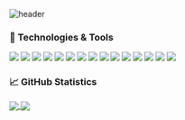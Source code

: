 ![header](https://capsule-render.vercel.app/api?type=waving&color=auto&height=300&section=header&text=Hi,%20my%20name%20is%20Jonas%20Samuelsson%20-%20aka%20j0sa&fontSize=50)

### 🧰 Technologies & Tools
![](https://img.shields.io/badge/OS-Linux-informational?style=flat-square&logo=linux&logoColor=7FDBCA&color=994CC3&labelColor=102a44)
![](https://img.shields.io/badge/Editor-Vim-informational?style=flat-square&logo=vim&logoColor=7FDBCA&color=994CC3&labelColor=102a44)
![](https://img.shields.io/badge/Editor-VSCode-informational?style=flat-square&logo=visualstudiocode&logoColor=7FDBCA&color=994CC3&labelColor=102a44)
![](https://img.shields.io/badge/Code-C-informational?style=flat-square&logo=c&logoColor=7FDBCA&color=994CC3&labelColor=102a44)
![](https://img.shields.io/badge/Code-C++-informational?style=flat-square&logo=cplusplus&logoColor=7FDBCA&color=994CC3&labelColor=102a44)
![](https://img.shields.io/badge/Code-C_Sharp-informational?style=flat-square&logo=csharp&logoColor=7FDBCA&color=994CC3&labelColor=102a44)
![](https://img.shields.io/badge/Code-JavaScript-informational?style=flat-square&logo=javascript&logoColor=7FDBCA&color=994CC3&labelColor=102a44)
![](https://img.shields.io/badge/Code-Python-informational?style=flat-square&logo=python&logoColor=7FDBCA&color=994CC3&labelColor=102a44)
![](https://img.shields.io/badge/Code-Java-informational?style=flat-square&logo=java&logoColor=7FDBCA&color=994CC3&labelColor=102a44)
![](https://img.shields.io/badge/Shell-Bash-informational?style=flat-square&logo=gnubash&logoColor=7FDBCA&color=994CC3&labelColor=102a44)
![](https://img.shields.io/badge/Tools-MySQL-informational?style=flat-square&logo=mysql&logoColor=7FDBCA&color=994CC3&labelColor=102a44)
![](https://img.shields.io/badge/Tools-Microsoft_SQL_Server-informational?style=flat-square&logo=microsoftsqlserver&logoColor=7FDBCA&color=994CC3&labelColor=102a44)
![](https://img.shields.io/badge/Tools-SQLite-informational?style=flat-square&logo=sqlite&logoColor=7FDBCA&color=994CC3&labelColor=102a44)
![](https://img.shields.io/badge/Tools-Git-informational?style=flat-square&logo=git&logoColor=7FDBCA&color=994CC3&labelColor=102a44)
![](https://img.shields.io/badge/Tools-GitHub-informational?style=flat-square&logo=github&logoColor=7FDBCA&color=994CC3&labelColor=102a44)

<!--
[![My Top Lanugages](https://github-readme-stats.vercel.app/api/top-langs/?username=j0sa&theme=dark)](https://github.com/anuraghazra/github-readme-stats)
[![My GitHub Stats](https://github-readme-stats.vercel.app/api?username=j0sa&count_private=true&show_icons=true&theme=dark)](https://github.com/anuraghazra/github-readme-stats)
-->

### &#x1f4c8; GitHub Statistics
<a href="https://github.com/j0sa/j0sa">
  <img align="center" src="https://github-readme-stats.vercel.app/api/top-langs/?username=j0sa&theme=nightowl&langs_count=3&hide_border=true" />
</a>
<a href="https://github.com/j0sa/j0sa">
  <img align="center" src="https://github-readme-stats.vercel.app/api?username=j0sa&count_private=true&show_icons=true&theme=nightowl&line_height=27&hide_border=true" />
</a>

<!--
**j0sa/j0sa** is a ✨ _special_ ✨ repository because its `README.md` (this file) appears on your GitHub profile.

Here are some ideas to get you started:

- 🔭 I’m currently working on ...
- 🌱 I’m currently learning ...
- 👯 I’m looking to collaborate on ...
- 🤔 I’m looking for help with ...
- 💬 Ask me about ...
- 📫 How to reach me: ...
- 😄 Pronouns: ...
- ⚡ Fun fact: ...
-->
